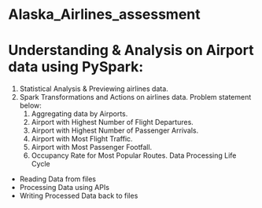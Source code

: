 # Alaska_Airlines_assessment

#  Understanding & Analysis on Airport data using PySpark:
   1. Statistical Analysis & Previewing airlines data.
   2. Spark Transformations and Actions on airlines data. Problem statement below: 
      1. Aggregating data by Airports.
	  2. Airport with Highest Number of Flight Departures.
	  3. Airport with Highest Number of Passenger Arrivals.
	  4. Airport with Most Flight Traffic.
	  5. Airport with Most Passenger Footfall.
	  6. Occupancy Rate for Most Popular Routes.
 Data Processing Life Cycle
  * Reading Data from files
  * Processing Data using APIs
  * Writing Processed Data back to files

